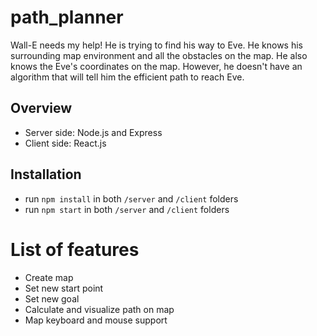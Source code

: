 # path_planner

Wall-E needs my help! He is trying to find his way to Eve. He knows his surrounding map environment and all the obstacles on the map. He also knows the Eve's coordinates on the map. However, he doesn't have an algorithm that will tell him the efficient path to reach Eve.

## Overview

* Server side: Node.js and Express
* Client side: React.js

## Installation

* run `npm install` in both `/server` and `/client` folders
* run `npm start` in both `/server` and `/client` folders

# List of features
* Create map
* Set new start point
* Set new goal
* Calculate and visualize path on map
* Map keyboard and mouse support
